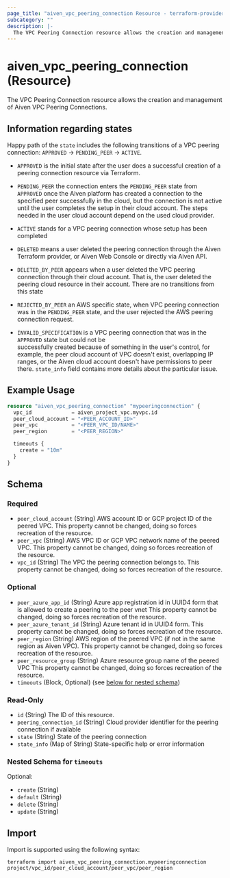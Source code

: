 ```yaml
---
page_title: "aiven_vpc_peering_connection Resource - terraform-provider-aiven"
subcategory: ""
description: |-
  The VPC Peering Connection resource allows the creation and management of Aiven VPC Peering Connections.
---
```

# aiven_vpc_peering_connection (Resource)
The VPC Peering Connection resource allows the creation and management of Aiven VPC Peering Connections.

## Information regarding states

Happy path of the `state` includes the following transitions of a VPC peering connection: 
`APPROVED` -> `PENDING_PEER` -> `ACTIVE`.

- `APPROVED` is the initial state after the user does a successful creation of a 
peering connection resource via Terraform. 

- `PENDING_PEER` the connection enters the `PENDING_PEER` state from `APPROVED` once the 
Aiven platform has created a connection to the specified peer successfully in the cloud, 
but the connection is not active until the user completes the setup in their cloud account. 
The steps needed in the user cloud account depend on the used cloud provider.

- `ACTIVE` stands for a VPC peering connection whose setup has been completed

- `DELETED` means a user deleted the peering connection through the Aiven Terraform provider, 
or Aiven Web Console or directly via Aiven API.

- `DELETED_BY_PEER` appears when a user deleted the VPC peering connection through their cloud 
account. That is, the user deleted the peering cloud resource in their account. There are no 
transitions from this state

- `REJECTED_BY_PEER` an AWS specific state, when VPC peering connection was in the `PENDING_PEER` state, 
and the user rejected the AWS peering connection request.

- `INVALID_SPECIFICATION` is a VPC peering connection that was in the `APPROVED` state but could not be  
successfully created because of something in the user's control, for example, the peer cloud account of VPC 
doesn't exist, overlapping IP ranges, or the Aiven cloud account doesn't have permissions to peer 
there. `state_info` field contains more details about the particular issue.

## Example Usage
```terraform
resource "aiven_vpc_peering_connection" "mypeeringconnection" {
  vpc_id             = aiven_project_vpc.myvpc.id
  peer_cloud_account = "<PEER_ACCOUNT_ID>"
  peer_vpc           = "<PEER_VPC_ID/NAME>"
  peer_region        = "<PEER_REGION>"

  timeouts {
    create = "10m"
  }
}
```
<!-- schema generated by tfplugindocs -->
## Schema

### Required

- `peer_cloud_account` (String) AWS account ID or GCP project ID of the peered VPC. This property cannot be changed, doing so forces recreation of the resource.
- `peer_vpc` (String) AWS VPC ID or GCP VPC network name of the peered VPC. This property cannot be changed, doing so forces recreation of the resource.
- `vpc_id` (String) The VPC the peering connection belongs to. This property cannot be changed, doing so forces recreation of the resource.

### Optional

- `peer_azure_app_id` (String) Azure app registration id in UUID4 form that is allowed to create a peering to the peer vnet This property cannot be changed, doing so forces recreation of the resource.
- `peer_azure_tenant_id` (String) Azure tenant id in UUID4 form. This property cannot be changed, doing so forces recreation of the resource.
- `peer_region` (String) AWS region of the peered VPC (if not in the same region as Aiven VPC). This property cannot be changed, doing so forces recreation of the resource.
- `peer_resource_group` (String) Azure resource group name of the peered VPC This property cannot be changed, doing so forces recreation of the resource.
- `timeouts` (Block, Optional) (see [below for nested schema](#nestedblock--timeouts))

### Read-Only

- `id` (String) The ID of this resource.
- `peering_connection_id` (String) Cloud provider identifier for the peering connection if available
- `state` (String) State of the peering connection
- `state_info` (Map of String) State-specific help or error information

<a id="nestedblock--timeouts"></a>
### Nested Schema for `timeouts`

Optional:

- `create` (String)
- `default` (String)
- `delete` (String)
- `update` (String)
## Import
Import is supported using the following syntax:
```shell
terraform import aiven_vpc_peering_connection.mypeeringconnection project/vpc_id/peer_cloud_account/peer_vpc/peer_region
```
